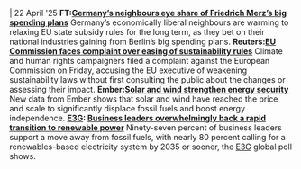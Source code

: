 | 22 April '25
**FT:[Germany’s neighbours eye share of Friedrich Merz’s big spending plans](https://www.ft.com/content/fcb79813-40ab-4103-b739-d6c28233e88e)**
Germany’s economically liberal neighbours are warming to relaxing EU state subsidy rules for the long term, as they bet on their national industries gaining from Berlin’s big spending plans.
**Reuters:[EU Commission faces complaint over easing of sustainability rules](https://www.reuters.com/sustainability/climate-energy/eu-commission-faces-complaint-over-easing-sustainability-rules-2025-04-17/)**
Climate and human rights campaigners filed a complaint against the European Commission on Friday, accusing the EU executive of weakening sustainability laws without first consulting the public about the changes or assessing their impact.
**Ember:[Solar and wind strengthen energy security](https://ember-energy.org/latest-insights/three-facts-that-show-how-solar-and-wind-strengthen-energy-security/)**
New data from Ember shows that solar and wind have reached the price and scale to significantly displace fossil fuels and boost energy independence.
**[E3G](https://www.cleanenergywire.org/experts/e3g-third-generation-environmentalism): [Business leaders overwhelmingly back a rapid transition to renewable power](https://www.e3g.org/publications/powering-up-business-leaders-overwhelmingly-back-a-rapid-transition-to-renewable-power/)**
Ninety-seven percent of business leaders support a move away from fossil fuels, with nearly 80 percent calling for a renewables-based electricity system by 2035 or sooner, the [E3G](https://www.cleanenergywire.org/experts/e3g-third-generation-environmentalism) global poll shows.